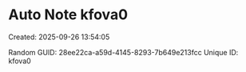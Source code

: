 ﻿# Auto Note kfova0
Created: 2025-09-26 13:54:05

Random GUID: 28ee22ca-a59d-4145-8293-7b649e213fcc
Unique ID: kfova0
